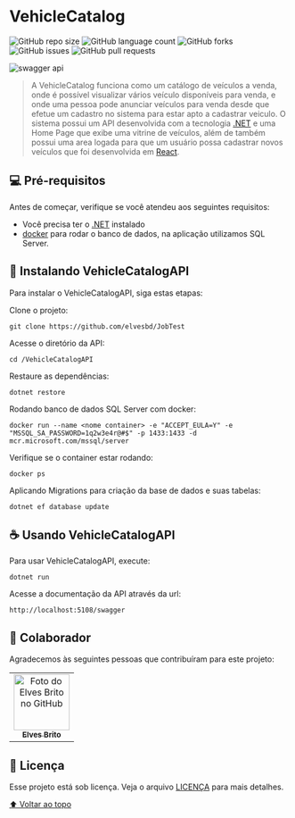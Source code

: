 # VehicleCatalog

<!---Esses são exemplos. Veja https://shields.io para outras pessoas ou para personalizar este conjunto de escudos. Você pode querer incluir dependências, status do projeto e informações de licença aqui--->

![GitHub repo size](https://img.shields.io/github/repo-size/elvesbd/JobTest?style=for-the-badge)
![GitHub language count](https://img.shields.io/github/languages/count/elvesbd/JobTest?style=for-the-badge)
![GitHub forks](https://img.shields.io/github/forks/elvesbd/JobTest?style=for-the-badge)
![GitHub issues](https://img.shields.io/github/issues-raw/elvesbd/JobTest?style=for-the-badge)
![GitHub pull requests](https://img.shields.io/github/issues-pr/elvesbd/JobTest?style=for-the-badge)

<img src="https://i.imgur.com/rDiRPYM.png" alt="swagger api">

> A VehicleCatalog funciona como um catálogo de veículos a venda, onde é possível visualizar vários veículo disponíveis para venda, e onde uma pessoa pode anunciar veículos para venda desde que efetue um cadastro no sistema para estar apto a cadastrar veiculo. O sistema possui um API desenvolvida com a tecnologia [.NET](https://learn.microsoft.com/pt-br/dotnet) e uma Home Page que exibe uma vitrine de veículos, além de também possui uma area logada para que um usuário possa cadastrar novos veículos que foi desenvolvida em [React](https://pt-br.react.dev/).

## 💻 Pré-requisitos

Antes de começar, verifique se você atendeu aos seguintes requisitos:

<!---Estes são apenas requisitos de exemplo. Adicionar, duplicar ou remover conforme necessário--->

- Você precisa ter o [.NET](https://dotnet.microsoft.com/en-us/download) instalado
- [docker](https://docs.docker.com/engine/install) para rodar o banco de dados, na aplicação utilizamos SQL Server.

## 🚀 Instalando VehicleCatalogAPI

Para instalar o VehicleCatalogAPI, siga estas etapas:

Clone o projeto:

```
git clone https://github.com/elvesbd/JobTest
```

Acesse o diretório da API:

```
cd /VehicleCatalogAPI
```

Restaure as dependências:

```
dotnet restore
```

Rodando banco de dados SQL Server com docker:

```
docker run --name <nome container> -e "ACCEPT_EULA=Y" -e "MSSQL_SA_PASSWORD=1q2w3e4r@#$" -p 1433:1433 -d mcr.microsoft.com/mssql/server
```

Verifique se o container estar rodando:

```
docker ps
```

Aplicando Migrations para criação da base de dados e suas tabelas:

```
dotnet ef database update
```

## ☕ Usando VehicleCatalogAPI

Para usar VehicleCatalogAPI, execute:

```
dotnet run
```

Acesse a documentação da API através da url:

```
http://localhost:5108/swagger
```

## 🤝 Colaborador

Agradecemos às seguintes pessoas que contribuíram para este projeto:

<table>
  <tr>
    <td align="center">
      <a href="#">
        <img src="https://github.com/elvesbd.png" width="100px;" alt="Foto do Elves Brito no GitHub"/><br>
        <sub>
          <b>Elves Brito</b>
        </sub>
      </a>
    </td>
  </tr>
</table>

## 📝 Licença

Esse projeto está sob licença. Veja o arquivo [LICENÇA](LICENSE.md) para mais detalhes.

[⬆ Voltar ao topo](#Fincheck)<br>
